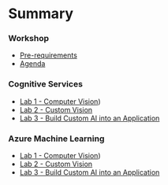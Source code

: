 # Summary

### Workshop
* [Pre-requirements](preworkshop.md)
* [Agenda](agenda.md)

### Cognitive Services
* [Lab 1 - Computer Vision](customvision/lab-1.md))
* [Lab 2 - Custom Vision](customvision/lab-2.md)
* [Lab 3 - Build Custom AI into an Application](customvision/lab-3.md)

### Azure Machine Learning
* [Lab 1 - Computer Vision](labs/lab-1.md))
* [Lab 2 - Custom Vision](labs/lab-2.md)
* [Lab 3 - Build Custom AI into an Application](labs/lab-3.md)